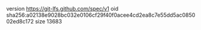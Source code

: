 version https://git-lfs.github.com/spec/v1
oid sha256:a02138e9028bc032e0106cf29f40f0acee4cd2ea8c7e55dd5ac085002ed8c172
size 13683
